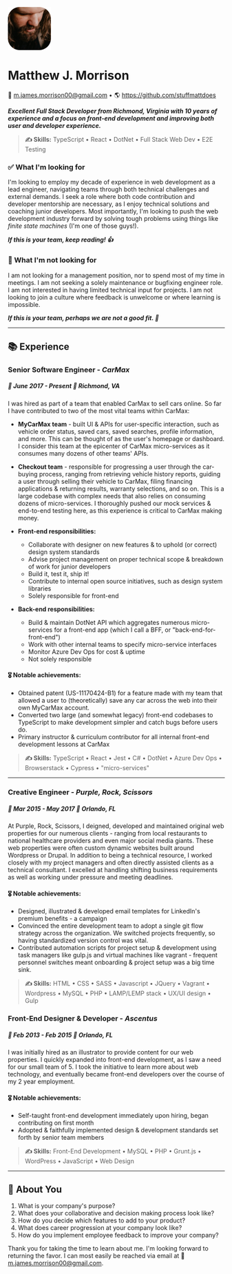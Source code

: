 <img style="width: 100px;" src="./matt_daddy.png">

# Matthew J. Morrison
📧 m.james.morrison00@gmail.com •  🌎 https://github.com/stuffmattdoes

***Excellent Full Stack Developer from Richmond, Virginia with 10 years of experience and a focus on  front-end development and improving both user and developer experience.***

>**✍️ Skills:** TypeScript • React • DotNet • Full Stack Web Dev • E2E Testing

### ✅ What I'm looking for
I'm looking to employ my decade of experience in web development as a lead engineer, navigating teams through both technical challenges and external demands. I seek a role where both code contribution and developer mentorship are necessary, as I enjoy technical solutions and coaching junior developers. Most importantly, I'm looking to push the web development industry forward by solving tough problems using things like *finite state machines* (I'm one of those guys!).

***If this is your team, keep reading! 👍***

### 🛑 What I'm not looking for
I am not looking for a management position, nor to spend most of my time in meetings. I am not seeking a solely maintenance or bugfixing engineer role. I am not interested in having limited technical input for projects. I am not looking to join a culture where feedback is unwelcome or where learning is impossible.

***If this is your team, perhaps we are not a good fit. 👋***

***

## 📚 Experience

### Senior Software Engineer - *CarMax*
##### 📆 June 2017 - Present	📍 Richmond, VA
I was hired as part of a team that enabled CarMax to sell cars online. So far I have contributed to two of the most vital teams within CarMax:
- **MyCarMax team** - built UI & APIs for user-specific interaction, such as vehicle order status, saved cars, saved searches, profile information, and more. This can be thought of as the user's homepage or dashboard. I consider this team at the epicenter of CarMax micro-services as it consumes many dozens of other teams' APIs.
- **Checkout team** - responsible for progressing a user through the car-buying process, ranging from retrieving vehicle history reports, guiding a user through selling their vehicle to CarMax, filing financing applications & returning results, warranty selections, and so on. This is a large codebase with complex needs that also relies on consuming dozens of micro-services. I thoroughly pushed our mock services & end-to-end testing here, as this experience is critical to CarMax making money.

- **Front-end responsibilities:**
	- Collaborate with designer on new features & to uphold (or correct) design system standards
	- Advise project management on proper technical scope & breakdown of work for junior developers
	- Build it, test it, ship it!
	- Contribute to internal open source initiatives, such as design system libraries
	- Solely responsible for front-end

- **Back-end responsibilities:**
	- Build & maintain DotNet API which aggregates numerous micro-services for a front-end app (which I call a BFF, or "back-end-for-front-end")
	- Work with other internal teams to specify micro-service interfaces
	- Monitor Azure Dev Ops for cost & uptime
	- Not solely responsible
#### 🎖 Notable achievements:
- Obtained patent (US-11170424-B1) for a feature made with my team that allowed a user to (theoretically) save any car across the web into their own MyCarMax account.
- Converted two large (and somewhat legacy) front-end codebases to TypeScript to make development simpler and catch bugs before users do.
- Primary instructor & curriculum contributor for all internal front-end development lessons at CarMax

>**✍️ Skills:** TypeScript • React • Jest • C# • DotNet • Azure Dev Ops • Browserstack • Cypress • "micro-services"

***

### Creative Engineer - *Purple, Rock, Scissors*
##### 📆 Mar 2015 - May 2017 📍 Orlando, FL
At Purple, Rock, Scissors, I deigned, developed and maintained original web properties for our numerous clients - ranging from local restaurants to national healthcare providers and even major social media giants. These web properties were often custom dynamic websites built around Wordpress or Drupal. In addition to being a technical resource, I worked closely with my project managers and often directly assisted clients as a technical consultant. I excelled at handling shifting business requirements as well as working under pressure and meeting deadlines.

#### 🎖 Notable achievements:
- Designed, illustrated & developed email templates for LinkedIn's premium benefits - a campaign 
- Convinced the entire development team to adopt a single git flow strategy across the organization. We switched projects frequently, so having standardized version control was vital.
- Contributed automation scripts for project setup & development using task managers like gulp.js and virtual machines like vagrant - frequent personnel switches meant onboarding & project setup was a big time sink.

>**✍️ Skills:**  HTML • CSS • SASS • Javascript • JQuery • Vagrant • Wordpress • MySQL • PHP • LAMP/LEMP stack • UX/UI design • Gulp

### Front-End Designer & Developer - *Ascentus*
##### 📆 Feb 2013 - Feb 2015 📍 Orlando, FL

I was initially hired as an illustrator to provide content for our web properties. I quickly expanded into front-end development, as I saw a need for our small team of 5. I took the initiative to learn more about web technology, and eventually became front-end developers over the course of my 2 year employment.

#### 🎖 Notable achievements:
- Self-taught front-end development immediately upon hiring, began contributing on first month
- Adopted & faithfully implemented design & development standards set forth by senior team members
    
>**✍️ Skills:** Front-End Development • MySQL • PHP • Grunt.js • WordPress • JavaScript • Web Design

***

## 🫵 About You
1. What is your company's purpose?
2. What does your collaborative and decision making process look like?
3. How do you decide which features to add to your product?
4. What does career progression at your company look like?
5. How do you implement employee feedback to improve your company?

Thank you for taking the time to learn about me. I'm looking forward to returning the favor.
I can most easily be reached via email at 📧 m.james.morrison00@gmail.com.
